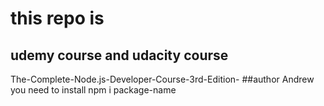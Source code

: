 <h1>this repo is </h1>
<h2>udemy course and udacity course</h2>
<p>
The-Complete-Node.js-Developer-Course-3rd-Edition-
##author Andrew
you need to install npm i package-name
</p>
